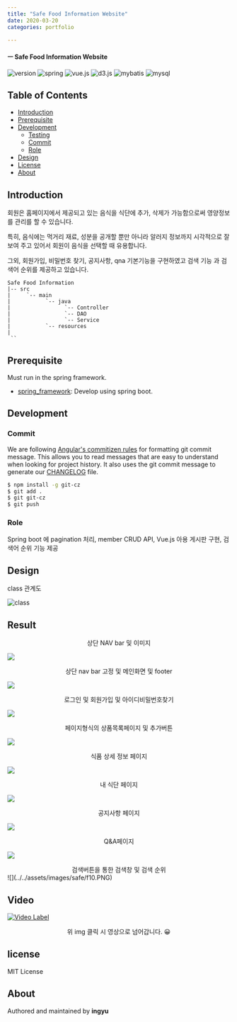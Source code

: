 ```yaml
---
title: "Safe Food Information Website"
date: 2020-03-20
categories: portfolio

---
```

#### ㅡ Safe Food Information Website

![version](https://img.shields.io/badge/version-0.0.1-orange?)
![spring](https://img.shields.io/badge/spring-4.3.4-green?logo=spring)
![vue.js](https://img.shields.io/badge/vue.js-vue_cli_3-yellow?logo=vue.js)
![d3.js](https://img.shields.io/badge/d3.js-5.15.0-orange?logo=d3.js)
![mybatis](https://img.shields.io/badge/mybatis-3-red?logo=)
![mysql](https://img.shields.io/badge/mysql-8.0-blue?logo=mysql)



## Table of Contents

- [Introduction](#introduction)
- [Prerequisite](#prerequisite)
- [Development](#development)
  - [Testing](#testing)
  - [Commit](#commit)
  - [Role](#role)
- [Design](#design)
- [License](#license)
- [About](#about)

## Introduction
회원은 홈페이지에서 제공되고 있는 음식을 식단에 추가, 삭제가 가능함으로써 영양정보를 관리를 할 수 있습니다. 

특히, 음식에는 먹거리 재료, 성분을 공개할 뿐만 아니라 알러지 정보까지 시각적으로 잘 보여 주고 있어서 회원이 음식을 선택할 때 유용합니다. 

그외, 회원가입, 비밀번호 찾기, 공지사항, qna 기본기능을 구현하였고 검색 기능 과 검색어 순위를 제공하고 있습니다.

```
Safe Food Information
|-- src
|     `-- main
|           `-- java
|                 `-- Controller
|                 `-- DAO
|                 `-- Service
|           `-- resources
|
 ``
```
## Prerequisite

Must run in the spring framework.

- [spring_framework](https://spring.io/projects/spring-framework): Develop using spring boot.

## Development

### Commit

We are following [Angular's commitizen rules](https://github.com/angular/angular.js/blob/master/DEVELOPERS.md#-git-commit-guidelines) for formatting git commit message. This allows you to read messages that are easy to understand when looking for project history. It also uses the git commit message to generate our [CHANGELOG](/CHANGELOG.md) file.
```bash
$ npm install -g git-cz
$ git add .
$ git git-cz
$ git push
```

### Role
Spring boot 에 pagination 처리, member CRUD API, Vue.js 아용 게시판 구현, 검색어 순위 기능 제공

## Design

class 관계도

![class](../../assets/images/safe/c.PNG)



## Result
<center>상단 NAV bar 및 이미지</center>

![](../../assets/images/safe/f1.PNG)

<center>상단 nav bar 고정 및 메인화면 및 footer</center>

![](../../assets/images/safe/f2.PNG)

<center>로그인 및 회원가입 및 아이디비밀번호찾기</center>

![](../../assets/images/safe/f3.PNG)

<center>페이지형식의 상품목록페이지 및 추가버튼</center>

![](../../assets/images/safe/f5.PNG)

<center>식품 상세 정보 페이지</center>

![](../../assets/images/safe/f6.PNG)

<center>내 식단 페이지</center>

![](../../assets/images/safe/f7.PNG)

<center>공지사항 페이지</center>

![](../../assets/images/safe/f8.PNG)

<center>Q&A페이지</center>

![](../../assets/images/safe/f9.PNG)

<center>검색버튼을 통한 검색창 및 검색 순위</center>
![](../../assets/images/safe/f10.PNG)


## Video
[![Video Label](http://img.youtube.com/vi/T2uOkh1bpcg/0.jpg)](https://www.youtube.com/watch?v=T2uOkh1bpcg)
<center>위 img 클릭 시 영상으로 넘어갑니다. 😀</center>

## license
MIT License

## About
Authored and maintained by **ingyu**


[jekyll-docs]: https://jekyllrb.com/docs/home
[jekyll-gh]:   https://github.com/jekyll/jekyll
[jekyll-talk]: https://talk.jekyllrb.com/
[code]: https://github.com/lllilllilllilili/hufs_projects/blob/master/OperatingSystem/Heart%20rate%20measurement.c
